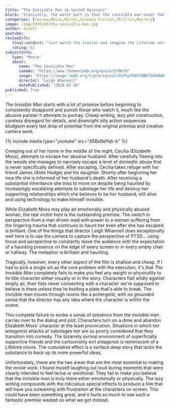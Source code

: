 ```yaml
---
title: "The Invisible Man (A Second Opinion)"
blurb: "Ironically, the worst part is that the invisible man never feels like he's there."
categories: [review,Movie,Horror,Science Fiction,Thriller,Mystery]
image: /img/2020/03/the-invisible-man.jpg
author: dscott
youtube: 
reviewInfo:
   final-verdict: "Just watch the trailer and imagine the Lifetime version of that."
   rating: 63
subjectInfo:
   type: "Movie"
   about:
      name: "The Invisible Man"
      sameAs: "https://www.themoviedb.org/movie/570670"
      image: "https://image.tmdb.org/t/p/original/4U7hpTK0XTQBKT5X60bKmJd05ha.jpg"
      director: "Leigh Whannell"
      datePublished: "2020-02-26"
published: True
---
```



*The Invisible Man* starts with a lot of promise before beginning to consistently disappoint and punish those who watch it, much like the abusive partner it attempts to portray. Cheap writing, lazy plot construction, careless disregard for details, and downright silly action sequences bludgeon every last drop of potential from the original premise and creative camera work.

{% include media type="youtube" src="dSBsNeYqh-k" %}

Creeping out of her home in the middle of the night, Cecilia (Elizabeth Moss), attempts to escape her abusive husband. After carefully fleeing into the woods she manages to narrowly escape a level of domestic abuse that is never specifically defined. After escaping, Cecilia takes refuge with her friend James (Aldis Hodge) and his daughter. Shortly after beginning her new life she is informed of her husband's death. After receiving a substantial inheritance she tries to move on despite being haunted by increasingly escalating attempts to sabotage her life and destroy her supporting relationships which she believes to be her husband, still alive and using technology to make himself invisible. 

While Elizabeth Moss may play an emotionally and physically abused woman, the real victim here is the outstanding premise. The switch in perspective from a man driven mad with power to a woman suffering from the lingering trauma that continues to haunt her even after she has escaped is brilliant. One of the things that director Leigh Whannell does exceptionally well here is to use the camera to capture the perspective of PTSD... using focus and perspective to constantly leave the audience with the expectation of a haunting presence on the edge of every screen or in every empty chair or hallway. The metaphor is brilliant and haunting.

Tragically, however, every other aspect of the film is shallow and cheap. If I had to pick a single sin as the core problem with the execution, it's that *The Invisible Man* completely fails to make you feel any weight or physicality to its title character either visually or in the story. Characters flail wildly against empty air, their fists never connecting with a character we're supposed to believe is there unless they're holding a plate that's able to break. The invisible man moves through rooms like a poltergeist, with no grounded sense that the director has any idea where the character is within the scene. 

This complete failure to evoke a sense of presence from the invisible man carries over to the dialog and plot. Characters turn on a dime and abandon Elizabeth Moss' character at the least provocation. Situations in which her antagonist attacks or sabotages her are so poorly considered that they transition into comedy. The bizarrely surreal environment of superficially supportive friends and the cartoonishly evil antagonist is reminiscent of a Lifetime movie. The cumulative effect is a surface deep story that lacks the substance to back up its more powerful ideas.

Unfortunately, these are the two areas that are the most essential to making the movie work. I found myself laughing out loud during moments that were clearly intended to feel tense or emotional. They fail to make you believe that the invisible man is truly there either emotionally or physically. The lazy writing compounds with the ridiculous special effects to produce a film that will have you screaming with frustration at the characters on screen. This could have been something great, and it hurts so much to see such a fantastic premise wasted on what we got instead.

